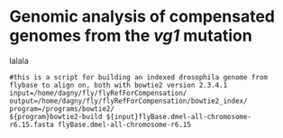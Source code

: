 # Genomic analysis of compensated genomes from the *vg1* mutation
lalala
  ```
  #this is a script for building an indexed drosophila genome from flybase to align on, both with bowtie2 version 2.3.4.1
  input=/home/dagny/fly/flyRefForCompensation/
  output=/home/dagny/fly/flyRefForCompensation/bowtie2_index/
  program=/programs/bowtie2/
  ${program}bowtie2-build ${input}flyBase.dmel-all-chromosome-r6.15.fasta flyBase.dmel-all-chromosome-r6.15
  ```
